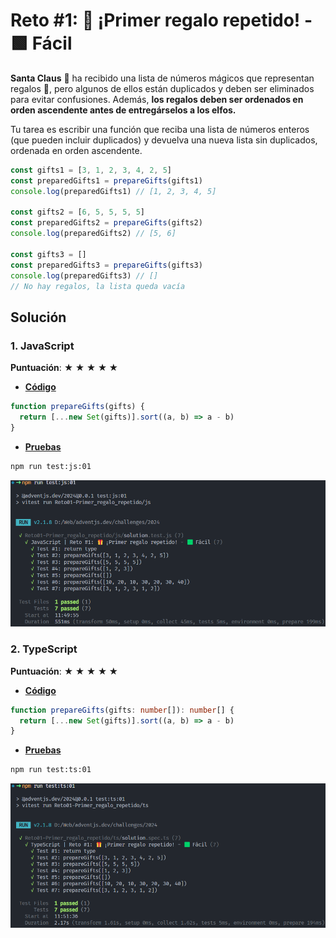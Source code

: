 # Reto #1: 🎁 ¡Primer regalo repetido! - 🟩 Fácil

**Santa Claus** 🎅 ha recibido una lista de números mágicos que representan regalos 🎁, pero algunos de ellos están duplicados y deben ser eliminados para evitar confusiones. Además, **los regalos deben ser ordenados en orden ascendente antes de entregárselos a los elfos.**

Tu tarea es escribir una función que reciba una lista de números enteros (que pueden incluir duplicados) y devuelva una nueva lista sin duplicados, ordenada en orden ascendente.

```js
const gifts1 = [3, 1, 2, 3, 4, 2, 5]
const preparedGifts1 = prepareGifts(gifts1)
console.log(preparedGifts1) // [1, 2, 3, 4, 5]

const gifts2 = [6, 5, 5, 5, 5]
const preparedGifts2 = prepareGifts(gifts2)
console.log(preparedGifts2) // [5, 6]

const gifts3 = []
const preparedGifts3 = prepareGifts(gifts3)
console.log(preparedGifts3) // []
// No hay regalos, la lista queda vacía
```

## Solución

### 1. JavaScript

**Puntuación**: **★ ★ ★ ★ ★**

- **[Código](/challenges/2024/Reto01-Primer_regalo_repetido/js/solution.js 'Código de la solución en JavaScript')**

```js
function prepareGifts(gifts) {
  return [...new Set(gifts)].sort((a, b) => a - b)
}
```

- **[Pruebas](/challenges/2024/Reto01-Primer_regalo_repetido/js/solution.test.js 'Pruebas de solución en JavaScript')**

```bash
npm run test:js:01
```

![Pruebas de la solución en JavaScript ejecutadas en consola](/challenges/2024/Reto01-Primer_regalo_repetido/assets/images/test-js.png 'Pruebas de la solución en JavaScript ejecutadas')

### 2. TypeScript

**Puntuación**: **★ ★ ★ ★ ★**

- **[Código](/challenges/2024/Reto01-Primer_regalo_repetido/ts/solution.ts)**

```ts
function prepareGifts(gifts: number[]): number[] {
  return [...new Set(gifts)].sort((a, b) => a - b)
}
```

- **[Pruebas](/challenges/2024/Reto01-Primer_regalo_repetido/js/solution.test.js)**

```bash
npm run test:ts:01
```

![Pruebas de la solución en TypeScript ejecutadas en consola](/challenges/2024/Reto01-Primer_regalo_repetido/assets/images/test-ts.png 'Pruebas de la solución en TypeScript ejecutadas')
